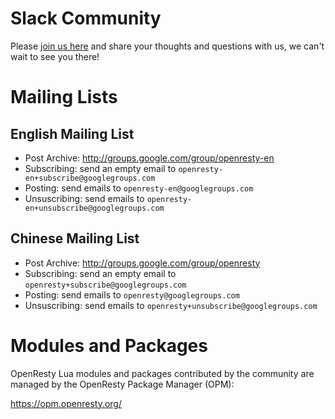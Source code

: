 <!---
    @title         Community
    @creator       Yichun Zhang
    @created       2012-08-04 23:04 GMT
--->

# Slack Community

Please [join us here](https://join.slack.com/t/openresty-community/shared_invite/zt-197i6wodx-fgXxfrWsVB5O9qRu4L~v8A) and share your thoughts and questions with us, we can't wait to see you there!

#  Mailing Lists

##  English Mailing List
* Post Archive: http://groups.google.com/group/openresty-en
* Subscribing: send an empty email to `openresty-en+subscribe@googlegroups.com`
* Posting: send emails to `openresty-en@googlegroups.com`
* Unsuscribing: send emails to `openresty-en+unsubscribe@googlegroups.com`

##  Chinese Mailing List
* Post Archive: http://groups.google.com/group/openresty
* Subscribing: send an empty email to `openresty+subscribe@googlegroups.com`
* Posting: send emails to `openresty@googlegroups.com`
* Unsuscribing: send emails to `openresty+unsubscribe@googlegroups.com`

# Modules and Packages

OpenResty Lua modules and packages contributed by the community are managed by the OpenResty
Package Manager (OPM):

https://opm.openresty.org/
